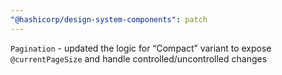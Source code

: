 ```yaml
---
"@hashicorp/design-system-components": patch
---
```


`Pagination` - updated the logic for “Compact” variant to expose `@currentPageSize` and handle controlled/uncontrolled changes
